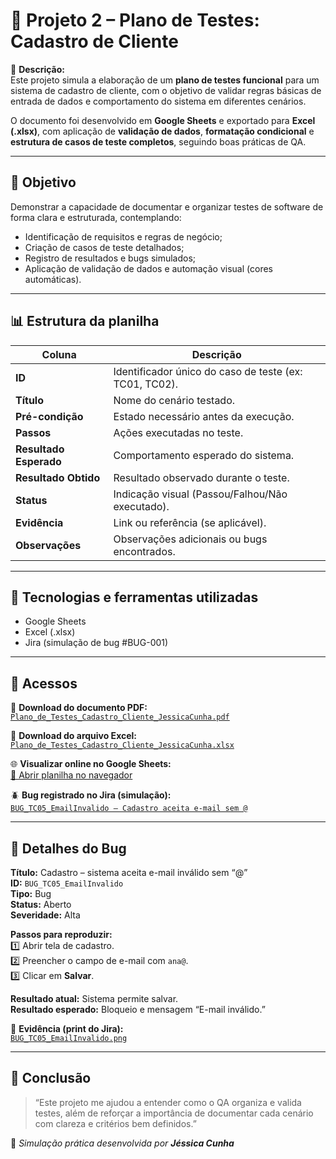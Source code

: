 # 🧩 Projeto 2 – Plano de Testes: Cadastro de Cliente  

📘 **Descrição:**  
Este projeto simula a elaboração de um **plano de testes funcional** para um sistema de cadastro de cliente, com o objetivo de validar regras básicas de entrada de dados e comportamento do sistema em diferentes cenários.  

O documento foi desenvolvido em **Google Sheets** e exportado para **Excel (.xlsx)**, com aplicação de **validação de dados**, **formatação condicional** e **estrutura de casos de teste completos**, seguindo boas práticas de QA.

---

## 🎯 **Objetivo**
Demonstrar a capacidade de documentar e organizar testes de software de forma clara e estruturada, contemplando:
- Identificação de requisitos e regras de negócio;  
- Criação de casos de teste detalhados;  
- Registro de resultados e bugs simulados;  
- Aplicação de validação de dados e automação visual (cores automáticas).  

---

## 📊 **Estrutura da planilha**
| Coluna | Descrição |
|--------|------------|
| **ID** | Identificador único do caso de teste (ex: TC01, TC02). |
| **Título** | Nome do cenário testado. |
| **Pré-condição** | Estado necessário antes da execução. |
| **Passos** | Ações executadas no teste. |
| **Resultado Esperado** | Comportamento esperado do sistema. |
| **Resultado Obtido** | Resultado observado durante o teste. |
| **Status** | Indicação visual (Passou/Falhou/Não executado). |
| **Evidência** | Link ou referência (se aplicável). |
| **Observações** | Observações adicionais ou bugs encontrados. |

---

## 🧠 **Tecnologias e ferramentas utilizadas**
- Google Sheets  
- Excel (.xlsx)  
- Jira (simulação de bug #BUG-001)  

---

## 📎 **Acessos**
📄 **Download do documento PDF:**  
[`Plano_de_Testes_Cadastro_Cliente_JessicaCunha.pdf`](https://github.com/jessicagcunha/Portfolio_JessicaCunha/blob/main/02_Plano_de_Testes_Cadastro_Cliente/Plano_de_Testes_Cadastro_Cliente_JessicaCunha.pdf)  

📄 **Download do arquivo Excel:**  
[`Plano_de_Testes_Cadastro_Cliente_JessicaCunha.xlsx`](https://github.com/jessicagcunha/Portfolio_JessicaCunha/blob/main/02_Plano_de_Testes_Cadastro_Cliente/Plano_de_Testes_Cadastro_Cliente_JessicaCunha.xlsx)  

🌐 **Visualizar online no Google Sheets:**  
[🔗 Abrir planilha no navegador](https://docs.google.com/spreadsheets/d/1-IVDqD1cFxVYu6bKAxstM7IdlP8L9LnRpg0uY41b_BE/edit?usp=sharing)  

🪲 **Bug registrado no Jira (simulação):**  
[`BUG_TC05_EmailInvalido – Cadastro aceita e-mail sem @`](#)  

---

## 🐞 **Detalhes do Bug**

**Título:** Cadastro – sistema aceita e-mail inválido sem “@”  
**ID:** `BUG_TC05_EmailInvalido`  
**Tipo:** Bug  
**Status:** Aberto  
**Severidade:** Alta  

**Passos para reproduzir:**  
1️⃣ Abrir tela de cadastro.  
2️⃣ Preencher o campo de e-mail com `ana@`.  
3️⃣ Clicar em **Salvar**.  

**Resultado atual:** Sistema permite salvar.  
**Resultado esperado:** Bloqueio e mensagem “E-mail inválido.”  

📎 **Evidência (print do Jira):**  
[`BUG_TC05_EmailInvalido.png`](#)

---

## 💬 **Conclusão**
> “Este projeto me ajudou a entender como o QA organiza e valida testes, além de reforçar a importância de documentar cada cenário com clareza e critérios bem definidos.”  

📌 *Simulação prática desenvolvida por **Jéssica Cunha***  

